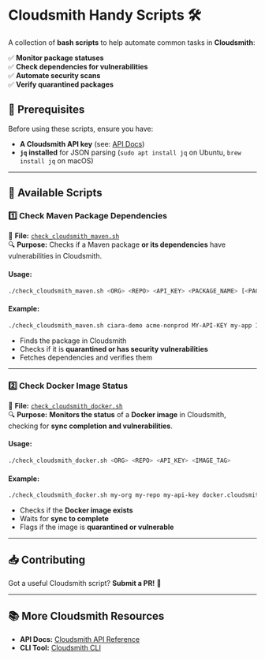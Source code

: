 # Cloudsmith Handy Scripts 🛠️

A collection of **bash scripts** to help automate common tasks in **Cloudsmith**:

✅ **Monitor package statuses**  
✅ **Check dependencies for vulnerabilities**  
✅ **Automate security scans**  
✅ **Verify quarantined packages**  

## 📌 Prerequisites  
Before using these scripts, ensure you have:

- **A Cloudsmith API key** (see: [API Docs](https://api.cloudsmith.io/v1/))  
- **`jq` installed** for JSON parsing (`sudo apt install jq` on Ubuntu, `brew install jq` on macOS)  

---

## 🚀 Available Scripts  

### **1️⃣ Check Maven Package Dependencies**  
📌 **File:** [`check_cloudsmith_maven.sh`](check_cloudsmith_maven.sh)  
🔍 **Purpose:** Checks if a Maven package **or its dependencies** have vulnerabilities in Cloudsmith.  

#### **Usage:**  
```bash
./check_cloudsmith_maven.sh <ORG> <REPO> <API_KEY> <PACKAGE_NAME> [<PACKAGE_VERSION>]
```
#### **Example:**  
```bash
./check_cloudsmith_maven.sh ciara-demo acme-nonprod MY-API-KEY my-app 1.0-SNAPSHOT
```
- Finds the package in Cloudsmith  
- Checks if it is **quarantined or has security vulnerabilities**  
- Fetches dependencies and verifies them  

---

### **2️⃣ Check Docker Image Status**  
📌 **File:** [`check_cloudsmith_docker.sh`](check_cloudsmith_docker.sh)  
🔍 **Purpose:** **Monitors the status** of a **Docker image** in Cloudsmith, checking for **sync completion and vulnerabilities**.  

#### **Usage:**  
```bash
./check_cloudsmith_docker.sh <ORG> <REPO> <API_KEY> <IMAGE_TAG>
```
#### **Example:**  
```bash
./check_cloudsmith_docker.sh my-org my-repo my-api-key docker.cloudsmith.io/my-org/my-repo/my-image:latest
```
- Checks if the **Docker image exists**  
- Waits for **sync to complete**  
- Flags if the image is **quarantined or vulnerable**  

---

## 📥 Contributing  
Got a useful Cloudsmith script? **Submit a PR!** 🚀  

---

## 📚 More Cloudsmith Resources  
- **API Docs:** [Cloudsmith API Reference](https://api.cloudsmith.io/v1/)  
- **CLI Tool:** [Cloudsmith CLI](https://help.cloudsmith.io/docs/cloudsmith-cli)  

